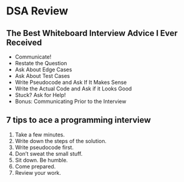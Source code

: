 # DSA Review

## The Best Whiteboard Interview Advice I Ever Received

* Communicate!
* Restate the Question
* Ask About Edge Cases
* Ask About Test Cases
* Write Pseudocode and Ask If It Makes Sense
* Write the Actual Code and Ask if it Looks Good
* Stuck? Ask for Help!
* Bonus: Communicating Prior to the Interview

## 7 tips to ace a programming interview

1) Take a few minutes.
2) Write down the steps of the solution.
3) Write pseudocode first.
4) Don’t sweat the small stuff.
5) Sit down. Be humble.
6) Come prepared.
7) Review your work.
